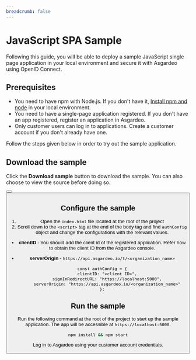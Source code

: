 ```yaml
---
breadcrumb: false
---
```


# JavaScript SPA Sample

Following this guide, you will be able to deploy a sample JavaScript single page application in your local environment and secure it with Asgardeo using OpenID Connect.

## Prerequisites

- You need to have npm with Node.js. If you don't have it, [Install npm and node](https://www.npmjs.com/get-npm) in your local environment.
- You need to have a single-page application registered. If you don't have an app registered, <a :href="$withBase('/guides/applications/spa/register-single-page-app/')">register an application</a> in Asgardeo.
- Only <a :href="$withBase('/guides/users/manage-customers/')">customer</a> users can log in to applications. <a :href="$withBase('/guides/users/manage-customers/#onboard-customer-user')">Create a customer account</a> if you don't already have one.

Follow the steps given below in order to try out the sample application.

## Download the sample

Click the **Download sample** button to download the sample. You can also choose to view the source before doing so.

<Button 
    buttonType='grey-outlined-icon'
    displayType='inline-button'
    buttonText='Download sample'
    startIconPath='images/technologies/javascript-logo.svg'
    endIconPath='icons/downloadIcon.svg'
    externalLink='https://github.com/asgardeo/asgardeo-auth-spa-sdk/releases/latest/download/asgardeo-html-js-app.zip'
    v-bind:openInNewTab='true'
/>
<Button 
    buttonType='grey-outlined-icon'
    displayType='inline-button'
    buttonText='View source'
    endIconPath='images/technologies/github-logo.svg'
    externalLink='https://github.com/asgardeo/asgardeo-auth-spa-sdk/tree/main/samples/asgardeo-html-js-app'
    v-bind:openInNewTab='true'
/>

## Configure the sample

1. Open the `index.html` file located at the root of the project 
2. Scroll down to the `<script>` tag at the end of the body tag and find `authConfig` object and change the configurations with the relevant values.
  - **clientID** - You should add the client id of the registered application. Refer <a :href="$withBase('/guides/applications/oidc/discover-oidc-configs/#obtain-client-id')">how to obtain the client ID</a> from the Asgardeo console.
  - **serverOrigin** - `https://api.asgardeo.io/t/<organization_name>`

    ``` HTML{2,4} no-line-numbers
    const authConfig = {
        clientID: "<client ID>",
        signInRedirectURL: "https://localhost:5000",
        serverOrigin: "https://api.asgardeo.io/<organization_name>"
    };
    ```

## Run the sample

Run the following command at the root of the project to start up the sample application. The app will be accessible at `https://localhost:5000`. 

```bash no-line-numbers
npm install && npm start
```

Log in to Asgardeo using your customer account credentials.

